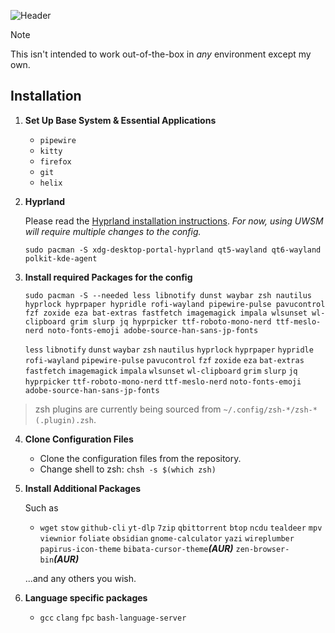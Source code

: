 ![Header](https://i.imgur.com/Lu2dBCL.png)
    
> [!NOTE]
> This isn't intended to work out-of-the-box in *any* environment except my own.

## Installation

1. **Set Up Base System & Essential Applications**
   
   - `pipewire`
   - `kitty`
   - `firefox`
   - `git`
   - `helix`

2. **Hyprland**

   Please read the [Hyprland installation instructions](https://wiki.hyprland.org/Getting-Started/Installation/). *For now, using UWSM will require multiple changes to the config.*

   ```
   sudo pacman -S xdg-desktop-portal-hyprland qt5-wayland qt6-wayland polkit-kde-agent
   ```

3. **Install required Packages for the config**

   ```
   sudo pacman -S --needed less libnotify dunst waybar zsh nautilus hyprlock hyprpaper hypridle rofi-wayland pipewire-pulse pavucontrol fzf zoxide eza bat-extras fastfetch imagemagick impala wlsunset wl-clipboard grim slurp jq hyprpicker ttf-roboto-mono-nerd ttf-meslo-nerd noto-fonts-emoji adobe-source-han-sans-jp-fonts
   ```
   `less`
   `libnotify`
   `dunst`
   `waybar`
   `zsh`
   `nautilus`
   `hyprlock`
   `hyprpaper`
   `hypridle`
   `rofi-wayland`
   `pipewire-pulse`
   `pavucontrol`
   `fzf`
   `zoxide`
   `eza`
   `bat-extras`
   `fastfetch`
   `imagemagick`
   `impala`
   `wlsunset`
   `wl-clipboard`
   `grim`
   `slurp`
   `jq`
   `hyprpicker`
   `ttf-roboto-mono-nerd`
   `ttf-meslo-nerd`
   `noto-fonts-emoji`
   `adobe-source-han-sans-jp-fonts`

>zsh plugins are currently being sourced from `~/.config/zsh-*/zsh-*(.plugin).zsh`.

4. **Clone Configuration Files**

   - Clone the configuration files from the repository.
   - Change shell to zsh: `chsh -s $(which zsh)`

5. **Install Additional Packages**

   Such as

   - `wget` `stow` `github-cli` `yt-dlp` `7zip` `qbittorrent` `btop` `ncdu` `tealdeer` `mpv` `viewnior` `foliate` `obsidian` `gnome-calculator` `yazi` `wireplumber` `papirus-icon-theme` `bibata-cursor-theme`***(AUR)*** `zen-browser-bin`***(AUR)***


   ...and any others you wish.

6. **Language specific packages**
   - `gcc` `clang` `fpc` `bash-language-server`
